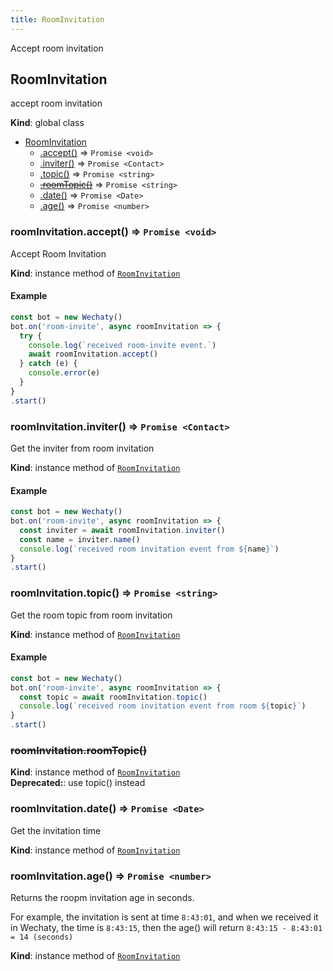 ```yaml
---
title: RoomInvitation
---
```


Accept room invitation

## RoomInvitation

accept room invitation

**Kind**: global class

* [RoomInvitation](room-invitation.md#RoomInvitation)
  * [.accept\(\)](room-invitation.md#RoomInvitation+accept) ⇒ `Promise <void>`
  * [.inviter\(\)](room-invitation.md#RoomInvitation+inviter) ⇒ `Promise <Contact>`
  * [.topic\(\)](room-invitation.md#RoomInvitation+topic) ⇒ `Promise <string>`
  * [~~.roomTopic\(\)~~](room-invitation.md#RoomInvitation+roomTopic) ⇒ `Promise <string>`
  * [.date\(\)](room-invitation.md#RoomInvitation+date) ⇒ `Promise <Date>`
  * [.age\(\)](room-invitation.md#RoomInvitation+age) ⇒ `Promise <number>`

### roomInvitation.accept\(\) ⇒ `Promise <void>`

Accept Room Invitation

**Kind**: instance method of [`RoomInvitation`](room-invitation.md#RoomInvitation)  

#### Example

```javascript
const bot = new Wechaty()
bot.on('room-invite', async roomInvitation => {
  try {
    console.log(`received room-invite event.`)
    await roomInvitation.accept()
  } catch (e) {
    console.error(e)
  }
}
.start()
```

### roomInvitation.inviter\(\) ⇒ `Promise <Contact>`

Get the inviter from room invitation

**Kind**: instance method of [`RoomInvitation`](room-invitation.md#RoomInvitation)  

#### Example

```javascript
const bot = new Wechaty()
bot.on('room-invite', async roomInvitation => {
  const inviter = await roomInvitation.inviter()
  const name = inviter.name()
  console.log(`received room invitation event from ${name}`)
}
.start()
```

### roomInvitation.topic\(\) ⇒ `Promise <string>`

Get the room topic from room invitation

**Kind**: instance method of [`RoomInvitation`](room-invitation.md#RoomInvitation)  

#### Example

```javascript
const bot = new Wechaty()
bot.on('room-invite', async roomInvitation => {
  const topic = await roomInvitation.topic()
  console.log(`received room invitation event from room ${topic}`)
}
.start()
```

### ~~roomInvitation.roomTopic\(\)~~

**Kind**: instance method of [`RoomInvitation`](room-invitation.md#RoomInvitation)  
**Deprecated:**: use topic\(\) instead

### roomInvitation.date\(\) ⇒ `Promise <Date>`

Get the invitation time

**Kind**: instance method of [`RoomInvitation`](room-invitation.md#RoomInvitation)

### roomInvitation.age\(\) ⇒ `Promise <number>`

Returns the roopm invitation age in seconds.

For example, the invitation is sent at time `8:43:01`, and when we received it in Wechaty, the time is `8:43:15`, then the age\(\) will return `8:43:15 - 8:43:01 = 14 (seconds)`

**Kind**: instance method of [`RoomInvitation`](room-invitation.md#RoomInvitation)
